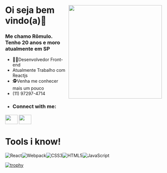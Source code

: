 <img style="margin-top:40px" align="right" width="300" src="https://user-images.githubusercontent.com/78929942/185489090-3d717cae-9132-4e52-9cc8-fdb4250d2c81.png">

# Oi seja bem vindo(a)🖖 

### Me chamo Rômulo. Tenho 20 anos e moro atualmente em SP


- 🧑‍💻Desenvolvedor Front-end
- Atualmente Trabalho com Reactjs 
- 🕵️Venha me conhecer mais um pouco
- (11) 97297-4714
- <h3 align="left">Connect with me:</h3>
  <p align="left">

<a href="https://www.linkedin.com/in/r%C3%B4mulo-silva-8363301a5/" target="blank"><img align="center" src="https://cdn.jsdelivr.net/npm/simple-icons@3.0.1/icons/linkedin.svg" height="30" width="40"/></a>
<a href="https://www.instagram.com/iamromulera.js/" target="blank"><img align="center" src="https://cdn.jsdelivr.net/npm/simple-icons@3.0.1/icons/instagram.svg" alt="" height="30" width="40"/></a>


# Tools i know! 
![React](https://img.shields.io/badge/react-%2320232a.svg?style=for-the-badge&logo=react&logoColor=%2361DAFB)![Webpack](https://img.shields.io/badge/webpack-%238DD6F9.svg?style=for-the-badge&logo=webpack&logoColor=black)![CSS3](https://img.shields.io/badge/css3-%231572B6.svg?style=for-the-badge&logo=css3&logoColor=white)![HTML5](https://img.shields.io/badge/html5-%23E34F26.svg?style=for-the-badge&logo=html5&logoColor=white)![JavaScript](https://img.shields.io/badge/javascript-%23323330.svg?style=for-the-badge&logo=javascript&logoColor=%23F7DF1E)
  
  
  
[![trophy](https://github-profile-trophy.vercel.app/?username=rxmulx&theme=dark_dimmed)](https://github.com/rxmulx/github-profile-trophy)


<!--
**rxmulx/rxmulx** is a ✨ _special_ ✨ repository because its `README.md` (this file) appears on your GitHub profile.

Here are some ideas to get you started:

- 🔭 I’m currently working on ...
- 🌱 I’m currently learning ...
- 👯 I’m looking to collaborate on ...
- 🤔 I’m looking for help with ...
- 💬 Ask me about ...
- 📫 How to reach me: ...
- 😄 Pronouns: ...
- ⚡ Fun fact: ...
-->
